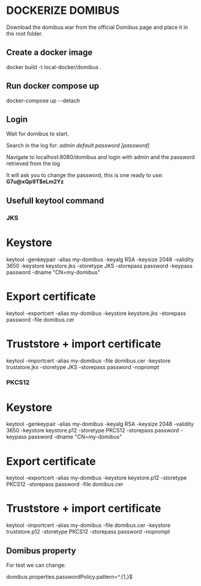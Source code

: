 # DOCKERIZE DOMIBUS

Download the domibus.war from the official Domibus page and place it in the root folder.

## Create a docker image

docker build -t local-docker/domibus .

## Run docker compose up

docker-compose up --detach

## Login

Wait for domibus to start.

Search in the log for: *admin default password [password]*

Navigate to localhost:8080/domibus and login with admin and the password retrieved from the log

It will ask you to change the password, this is one ready to use: **G7u@xQp9T$eLm2Yz**

## Usefull keytool command

### JKS

# Keystore
keytool -genkeypair -alias my-domibus -keyalg RSA -keysize 2048 -validity 3650 -keystore keystore.jks -storetype JKS -storepass password -keypass password -dname "CN=my-domibus"

# Export certificate
keytool -exportcert -alias my-domibus -keystore keystore.jks -storepass password -file domibus.cer

# Truststore + import certificate
keytool -importcert -alias my-domibus -file domibus.cer -keystore truststore.jks -storetype JKS -storepass password -noprompt

### PKCS12

# Keystore
keytool -genkeypair -alias my-domibus -keyalg RSA -keysize 2048 -validity 3650 -keystore keystore.p12 -storetype PKCS12 -storepass password -keypass password -dname "CN=my-domibus"

# Export certificate
keytool -exportcert -alias my-domibus -keystore keystore.p12 -storetype PKCS12 -storepass password -file domibus.cer

# Truststore + import certificate
keytool -importcert -alias my-domibus -file domibus.cer -keystore truststore.p12 -storetype PKCS12 -storepass password -noprompt

## Domibus property

For test we can change:

domibus.properties.passwordPolicy.pattern=^.{1,}$
